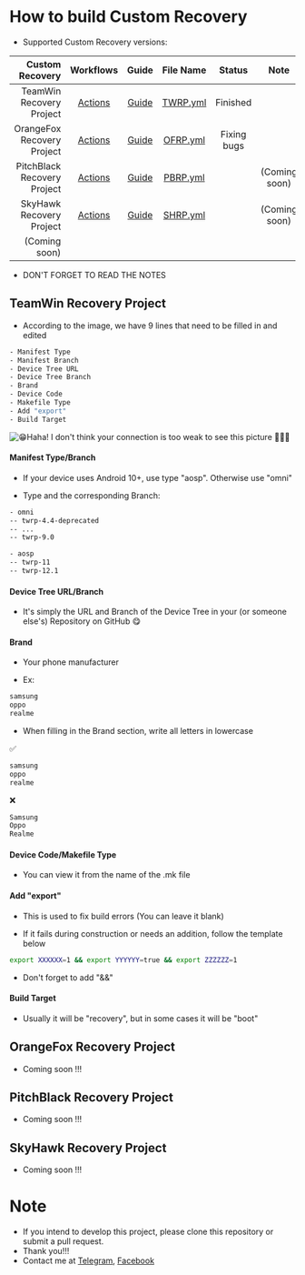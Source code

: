 # How to build Custom Recovery
- Supported Custom Recovery versions:

| Custom Recovery | Workflows | Guide | File Name | Status | Note |
| --------------: | :-------: | :---: | :-------: | :----: | :--: |
| TeamWin Recovery Project | [Actions](actions/workflows/TWRP.yml) | [Guide](README.md#teamwin-recovery-project) | [TWRP.yml](github/workflows/TWRP.yml) | Finished  |  |
| OrangeFox Recovery Project | [Actions](https://github.com/VThang51/Recovery-Builder-Workflows/actions/workflows/OFRP.yml) | [Guide](https://github.com/VThang51/Recovery-Builder-Workflows/blob/main/README.md#orangefox-recovery-project) | [OFRP.yml](https://github.com/VThang51/Recovery-Builder-Workflows/blob/main/.github/workflows/OFRP.yml) | Fixing bugs |  |
| PitchBlack Recovery Project | [Actions](https://github.com/VThang51/Recovery-Builder-Workflows/actions/workflows/PBRP.yml) | [Guide](https://github.com/VThang51/Recovery-Builder-Workflows/blob/main/README.md#pitchblack-recovery-project) | [PBRP.yml](https://github.com/VThang51/Recovery-Builder-Workflows/blob/main/.github/workflows/PBRP.yml) |  | (Coming soon) |
| SkyHawk Recovery Project | [Actions](https://github.com/VThang51/Recovery-Builder-Workflows/actions/workflows/SHRP.yml) | [Guide](https://github.com/VThang51/Recovery-Builder-Workflows/blob/main/README.md#skyhawk-recovery-project) | [SHRP.yml](https://github.com/VThang51/Recovery-Builder-Workflows/blob/main/.github/workflows/SHRP.yml) |  | (Coming soon) |
| (Coming soon) |  |  |  |  |

- DON'T FORGET TO READ THE NOTES
## TeamWin Recovery Project
- According to the image, we have 9 lines that need to be filled in and edited
```bash
- Manifest Type
- Manifest Branch
- Device Tree URL
- Device Tree Branch
- Brand
- Device Code
- Makefile Type
- Add "export"
- Build Target
```
![😁Haha! I don't think your connection is too weak to see this picture 🤔🤔🤔](https://raw.githubusercontent.com/VThang51/Recovery-Builder-Workflows/main/images/Guide.png)
#### Manifest Type/Branch

- If your device uses Android 10+, use type "aosp". Otherwise use "omni" 

- Type and the corresponding Branch:
```bash
- omni
-- twrp-4.4-deprecated
-- ...
-- twrp-9.0
```
```bash
- aosp
-- twrp-11
-- twrp-12.1
```
#### Device Tree URL/Branch

- It's simply the URL and Branch of the Device Tree in your (or someone else's) Repository on GitHub 😋

#### Brand

- Your phone manufacturer

- Ex:
```bash
samsung
oppo
realme
```
- When filling in the Brand section, write all letters in lowercase

✅️
```bash
samsung
oppo
realme
```
❌️
```bash
Samsung
Oppo
Realme
```
#### Device Code/Makefile Type

- You can view it from the name of the .mk file

#### Add "export"

- This is used to fix build errors (You can leave it blank)

- If it fails during construction or needs an addition, follow the template below
```bash
export XXXXXX=1 && export YYYYYY=true && export ZZZZZZ=1
```
- Don't forget to add "&&"
#### Build Target

- Usually it will be "recovery", but in some cases it will be "boot"

## OrangeFox Recovery Project
- Coming soon !!!

## PitchBlack Recovery Project
- Coming soon !!!

## SkyHawk Recovery Project
- Coming soon !!!

# Note
- If you intend to develop this project, please clone this repository or submit a pull request.
- Thank you!!! 
- Contact me at [Telegram](t.me/VThang51), [Facebook]()
